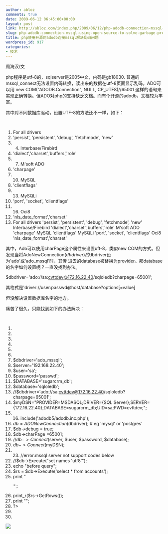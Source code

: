 ```yaml
---
author: abloz
comments: true
date: 2009-06-12 06:45:00+00:00
layout: post
link: http://abloz.com/index.php/2009/06/12/php-adodb-connection-mssql-using-open-source-to-solve-garbage-problem/
slug: php-adodb-connection-mssql-using-open-source-to-solve-garbage-problem
title: php使用开源的adodb连接mssql解决乱码问题
wordpress_id: 917
categories:
- 技术
---
```


周海汉/文

php程序是utf-8的，sqlserver是2005中文，内码是gb18030.  普通的mssql_connect无法设置内码转换，读出来的数据在utf-8页面显示乱码。ADO可以用 new  COM("ADODB.Connection", NULL, CP_UTF8)//65001  这样的语句来实现正确转换。但ADO对php的支持缺乏文档。而有个开源的adodb，文档较为丰富。

其中对不同数据库驱动，设置UTF-8的方法还不一样，如下：

 

[](http://blog.csdn.net/ablo_zhou/archive/2009/06/12/4264526.aspx#)[  
](http://blog.csdn.net/ablo_zhou/archive/2009/06/12/4264526.aspx#)

  1. For all drivers
  2. 'persist', 'persistent', 'debug', 'fetchmode', 'new'
  3.   4. Interbase/Firebird
  5. 'dialect','charset','buffers','role'
  6.   7. M'soft ADO
  8. 'charpage'
  9.   10. MySQL
  11. 'clientflags'
  12.   13. MySQLi
  14. 'port', 'socket', 'clientflags'
  15.   16. Oci8
  17. 'nls_date_format','charset'
  18. For all drivers 'persist', 'persistent', 'debug', 'fetchmode', 'new'   Interbase/Firebird  'dialect','charset','buffers','role'   M'soft ADO 'charpage'   MySQL 'clientflags'   MySQLi 'port', 'socket', 'clientflags'   Oci8 'nls_date_format','charset'      

其中，Ado可以使用charPage这个属性来设置uft-8，类似new  COM的方式。但发现当将AdoNewConnection($dbdriver)的$dbdriver设为'ado'或'ado_mssql'时，其传 进去的database被替换为provider。那database的名字如何设置呢？一直没找到办法。

$dbdriver='ado://sa:cvttdev@172.16.22.40/sqloledb?charpage=65001';

其格式是'driver://user:passwd@host/database?options[=value]

但没解决设置数据库名字的地方。

痛苦了很久，只能找到如下的办法解决：

 

[](http://blog.csdn.net/ablo_zhou/archive/2009/06/12/4264526.aspx#)[  
](http://blog.csdn.net/ablo_zhou/archive/2009/06/12/4264526.aspx#)

  1. <html>
  2. <head>
  3. <META HTTP-EQUIV="Content-Type" CONTENT="text/html; charset=utf-8">
  4. </head>
  5. <body>
  6. <?php
  7. $dbdriver='ado_mssql';
  8. $server='192.168.22.40';
  9. $user='sa';
  10. $password='passwd';
  11. $DATABASE='sugarcrm_db';
  12. $database='sqloledb';
  13. //$dbdriver='ado://sa:cvttdev@172.16.22.40/sqloledb?charpage=65001';
  14. $myDSN="PROVIDER=MSDASQL;DRIVER={SQL Server};SERVER={172.16.22.40};DATABASE=sugarcrm_db;UID=sa;PWD=cvttdev;";
  15.   16. include('adodb5/adodb.inc.php');
  17. $db = ADONewConnection($dbdriver); # eg 'mysql' or 'postgres'
  18. $db->debug = true;
  19. $db->charPage =65001;
  20. //$db->Connect($server, $user, $password, $database);
  21. $db->Connect($myDSN);
  22.   23. //error:mssql server not support codes below
  24. //$db->Execute("set names 'utf8'");
  25. echo "before query";
  26. $rs = $db->Execute('select * from accounts');
  27. print "<pre>";
  28. print_r($rs->GetRows());
  29. print "</pre>";
  30. ?>
  31. </body>
  32. </html>

  


  
  


![](http://img.zemanta.com/pixy.gif?x-id=8b3be561-9613-8b41-83c6-a21bb80a1cf1)

